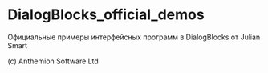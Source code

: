 # DialogBlocks_official_demos
 Официальные примеры интерфейсных программ в DialogBlocks от Julian Smart

(c) Anthemion Software Ltd
